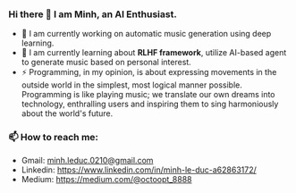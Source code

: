 ### Hi there 👋 I am Minh, an AI Enthusiast. 

+ 🔭 I am currently working on automatic music generation using deep learning.
+ 🌱 I am currently learning about **RLHF framework**, utilize AI-based agent to generate music based on personal interest.
+ ⚡ Programming, in my opinion, is about expressing movements in the outside world in the simplest, most logical manner possible. Programming is like playing music; we translate our own dreams into technology, enthralling users and inspiring them to sing harmoniously about the world's future.

### 📫 How to reach me:

+ Gmail: minh.leduc.0210@gmail.com
+ Linkedin: https://www.linkedin.com/in/minh-le-duc-a62863172/
+ Medium: https://medium.com/@octoopt_8888

